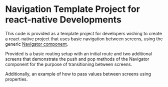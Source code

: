 # Navigation Template Project for react-native Developments

This code is provided as a template project for developers wishing to create a react-native project that uses basic navigation between screens, using the generic [Navigator component](https://facebook.github.io/react-native/docs/navigator.html).

Provided is a basic routing setup with an initial route and two additional screens that demonstrate the push and pop methods of the Navigator component for the purpose of transitioning between screens.

Additionally, an example of how to pass values between screens using properties.